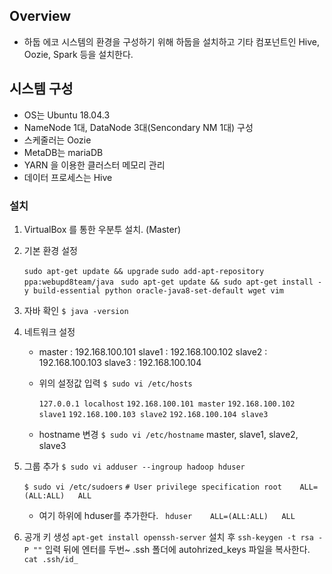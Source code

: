 
## Overview
- 하둡 에코 시스템의 환경을 구성하기 위해 하둡을 설치하고 기타 컴포넌트인 Hive, Oozie, Spark 등을 설치한다. 

## 시스템 구성
- OS는 Ubuntu 18.04.3
- NameNode 1대, DataNode 3대(Sencondary NM 1대) 구성
- 스케줄러는 Oozie
- MetaDB는 mariaDB
- YARN 을 이용한 클러스터 메모리 관리
- 데이터 프로세스는 Hive

### 설치
1. VirtualBox 를 통한 우분투 설치. (Master)
2. 기본 환경 설정

	`sudo apt-get update && upgrade`
	`sudo add-apt-repository ppa:webupd8team/java `
	`sudo apt-get update && sudo apt-get install -y build-essential python oracle-java8-set-default wget vim`

3. 자바 확인
	  `$ java -version`
						
4. 네트워크 설정
	- master : 192.168.100.101
	  slave1 : 192.168.100.102
	  slave2 : 192.168.100.103
	  slave3 : 192.168.100.104
	  
		
	- 위의 설정값 입력
		`$ sudo vi /etc/hosts`
		
		`127.0.0.1 localhost`
		`192.168.100.101 master`
		`192.168.100.102 slave1`
		`192.168.100.103 slave2`
		`192.168.100.104 slave3`

	- hostname 변경
		`$ sudo vi /etc/hostname`
		master, slave1, slave2, slave3
		
5. 그룹 추가
	`$ sudo vi adduser --ingroup hadoop hduser`
	
	`$ sudo vi /etc/sudoers`
	`# User privilege specification
	root	ALL=(ALL:ALL)	ALL`
	- 여기 하위에 hduser를 추가한다.
	` hduser	ALL=(ALL:ALL)	ALL`	

6. 공개 키 생성
	`apt-get install openssh-server`
	설치 후
	`ssh-keygen -t rsa -P ""`
	입력 뒤에 엔터를 두번~
	.ssh 폴더에 autohrized_keys 파일을 복사한다.
	`cat .ssh/id_`
<!--stackedit_data:
eyJoaXN0b3J5IjpbLTY5ODY0MjEsNjM4NjIzNDc1LDEzNzM0MT
EwMDUsLTE0Nzk2MzM1NjAsLTE3MjIwNzk2MDNdfQ==
-->